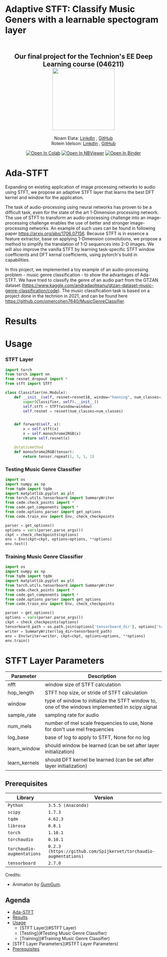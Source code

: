 # Adaptive STFT: Classify Music Geners with a learnable spectogram layer
<h2 align="center">
  <br>
 Our final project for the Technion's EE Deep Learning course (046211)
  <br>
  <img src="https://raw.githubusercontent.com/taldatech/ee046211-deep-learning/main/assets/nn_gumgum.gif" height="200">
</h1>
  <p align="center">
    Noam Elata: <a href="https://www.linkedin.com/in/noamelata/">LinkdIn</a> , <a href="https://github.com/noamelata">GitHub</a>
  <br>
    Rotem Idelson: <a href="https://www.linkedin.com/in/rotem-idelson/">LinkdIn</a> , <a href="https://github.com/RotemId">GitHub</a>
  </p>

  <p align="center">
    <a href="https://colab.research.google.com/Rotem-and-Noam/Ada-STFT/ee046211-deep-learning"><img src="https://colab.research.google.com/assets/colab-badge.svg" alt="Open In Colab"/></a>
    <a href="https://nbviewer.jupyter.org/github/Rotem-and-Noam/Ada-STFT/tree/main/"><img src="https://raw.githubusercontent.com/taldatech/ee046211-deep-learning/main/assets/nbviewer_badge.svg" alt="Open In NBViewer"/></a>
    <a href="https://mybinder.org/v2/gh/Rotem-and-Noam/Ada-STFT/main"><img src="https://mybinder.org/badge_logo.svg" alt="Open In Binder"/></a>
  </p>


# Ada-STFT
Expanding on existing application of image processing networks to audio using STFT, we propose an adaptive STFT layer that learns the best DFT kernel and window for the application. 

The task of audio-processing using neural networks has proven to be a difficult task, even for the state of the art 1-Dimension processing network.
The use of STFT to transform an audio-processing challenge into an image-processing challenge enables the use of better and stronger image-processing networks.
An example of such uses can be found in following paper https://arxiv.org/abs/1706.07156.
Because STFT is in essence a feature extractor, base on applying 1-Dimension convolutions, we propose a method to simplify the translation of 1-D sequences into 2-D images.
We will also improve the vanilla STFT by learning task-specific STFT window coefficients and DFT kernal coefficients, using pytorch's build in capabilities.

In this project, we implemented a toy example of an audio-processing problem - music genre classification - to show the advantages of Ada-STFT.
We have tried to classify the genre of an audio part from the GTZAN dataset (https://www.kaggle.com/andradaolteanu/gtzan-dataset-music-genre-classification/code).
The music classification task is based on a project done in the technion in 2021, and can be found here https://github.com/omercohen7640/MusicGenreClassifier.

# Results

# Usage
### STFT Layer
```python
import torch
from torch import nn
from resnet_dropout import *
from stft import STFT

class Classifier(nn.Module):
    def __init__(self, resnet=resnet18, window="hanning", num_classes=10):
        super(Classifier, self).__init__()
        self.stft = STFT(window=window)
        self.resnet = resnet(num_classes=num_classes)


    def forward(self, x):
        x = self.stft(x)
        x = self.monochrome2RGB(x)
        return self.resnet(x)

    @staticmethod
    def monochrome2RGB(tensor):
        return tensor.repeat(1, 3, 1, 1)
```

### Testing Music Genre Classifier
```python
import os
import numpy as np
from tqdm import tqdm
import matplotlib.pyplot as plt
from torch.utils.tensorboard import SummaryWriter
from code.check_points import *
from code.get_components import *
from code.options_parser import get_options
from code.train_env import Env, check_checkpoints

parser = get_options()
options = vars(parser.parse_args())
ckpt = check_checkpoints(options)
env = Env(ckpt=ckpt, options=options, **options)
env.test()
```

### Training Music Genre Classifier
```python
import os
import numpy as np
from tqdm import tqdm
import matplotlib.pyplot as plt
from torch.utils.tensorboard import SummaryWriter
from code.check_points import *
from code.get_components import *
from code.options_parser import get_options
from code.train_env import Env, check_checkpoints

parser = get_options()
options = vars(parser.parse_args())
ckpt = check_checkpoints(options)
tensorboard_path = os.path.join(options['tensorboard_dir'], options['test_name'])
writer = SummaryWriter(log_dir=tensorboard_path)
env = Env(writer=writer, ckpt=ckpt, options=options, **options)
env.train()
```
# STFT Layer Parameters
|Parameter | Description |
|-------|---------------------|
|nfft| window size of STFT calculation
|hop_length | STFT hop size, or stride of STFT calculation
| window | type of window to initialize the STFT window to, one of the windows implemented in scipy.signal
| sample_rate | sampling rate for audio
| num_mels | number of mel scale frequencies to use, None for don't use mel frequencies
| log_base | base of log to apply  to STFT, None for no log
| learn_window | should window be learned (can be set after layer initialization)
| learn_kernels | should DFT kernel be learned (can be set after layer initialization)

## Prerequisites
|Library         | Version |
|----------------------|----|
|`Python`|  `3.5.5 (Anaconda)`|
|`scipy`| `1.7.3`|
|`tqdm`| `4.62.3`|
|`librosa`| `0.8.1`|
|`torch`| `1.10.1`|
|`torchaudio`| `0.10.1`|
|`torchaudio-augmentations`| `0.2.3 (https://github.com/Spijkervet/torchaudio-augmentations)`|
|`tensorboard`| `2.7.0`|

Credits:
* Animation by <a href="https://medium.com/@gumgumadvertisingblog">GumGum</a>.

## Agenda
- [Ada-STFT](#Ada-STFT)
- [Results](#Results)
- [Usage](#Usage)
  - [STFT Layer](#STFT Layer)
  - [Testing](#Testing Music Genre Classifier)
  - [Training](#Training Music Genre Classifier)
- [STFT Layer Parameters](#STFT Layer Parameters)
- [Prerequisites](#Prerequisites)

